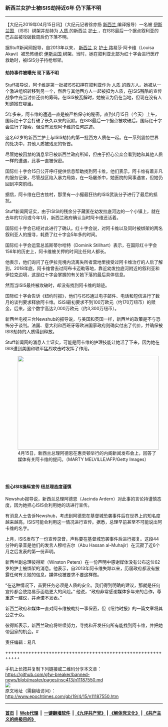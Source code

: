 ### 新西兰女护士被ISIS劫持近6年 仍下落不明
------------------------

<p>
 【大纪元2019年04月15日讯】（大纪元记者徐亦扬
 <a href="http://www.epochtimes.com/gb/tag/%E6%96%B0%E8%A5%BF%E5%85%B0.html">
  新西兰
 </a>
 编译报导）一名被
 <a href="http://www.epochtimes.com/gb/tag/%E4%BC%8A%E6%96%AF%E5%85%B0%E5%9B%BD.html">
  伊斯兰国
 </a>
 （ISIS）绑架并劫持为
 <a href="http://www.epochtimes.com/gb/tag/%E4%BA%BA%E8%B4%A8.html">
  人质
 </a>
 的新西兰
 <a href="http://www.epochtimes.com/gb/tag/%E6%8A%A4%E5%A3%AB.html">
  护士
 </a>
 ，在ISIS最后一个据点叙利亚的巴古兹被攻破数周后仍下落不明。
</p>
<p>
 据Stuff新闻网报导，自2013年以来，
 <a href="http://www.epochtimes.com/gb/tag/%E6%96%B0%E8%A5%BF%E5%85%B0.html">
  新西兰
 </a>
 女
 <a href="http://www.epochtimes.com/gb/tag/%E6%8A%A4%E5%A3%AB.html">
  护士
 </a>
 路易莎·阿卡维（Louisa Akavi）被恐怖组织
 <a href="http://www.epochtimes.com/gb/tag/%E4%BC%8A%E6%96%AF%E5%85%B0%E5%9B%BD.html">
  伊斯兰国
 </a>
 绑架。当时，她在叙利亚北部为红十字会进行医疗救助时，被ISIS分子持枪绑架。
</p>
<h4>
 劫持事件被曝光 现下落不明
</h4>
<p>
 Stuff报导说，阿卡维是第一批被ISIS扣押在叙利亚作为
 <a href="http://www.epochtimes.com/gb/tag/%E4%BA%BA%E8%B4%A8.html">
  人质
 </a>
 的西方人。她被从一个激进组织转移到另一个，然后与其他西方人一起被扣为人质，在ISIS残酷的宣传战争中充当讨价还价的筹码。在ISIS被瓦解时，她被认为仍在当地，但现在没有人知道她在哪里。
</p>
<p>
 5年多来，阿卡维的遭遇一直是被严格保守的秘密。直到4月15日（今天）上午，国际红十字会打破了长久以来的沉默。在ISIS最后一个据点被攻破后，国际红十字会进行了搜索，但没有发现阿卡维的任何踪迹。
</p>
<p>
 这名62岁的新西兰护士与ISIS劫持的第一批西方人质在一起。在一系列震惊世界的处决中，其他人质被残忍的斩首。
</p>
<p>
 尽管她被囚禁的消息早已被新西兰政府所知，但由于担心公众会看到她和其他人质一样的遭遇，此事一直被保密。
</p>
<p>
 国际红十字会15日公开呼吁提供信息帮助找到阿卡维。他们表示，阿卡维有着非凡的服务记录，尽管战区陷入暴力局势，在一场屠杀中，她医院的同事遇害，但她仍回到冲突前线。
</p>
<p>
 据信，阿卡维在巴古兹村，那里有一小撮最狂热的ISIS武装分子进行了最后的抵抗。
</p>
<p>
 Stuff新闻网证实，由于ISISI的残余分子藏匿在幼发拉底河边的一个小镇上，就在去年的12月或今年1月，新西兰政府确认当时阿卡维还活着。
</p>
<p>
 国际红十字会已经对此进行了确认。红十字会说，对阿卡维以及同时被绑架的两名叙利亚人的搜寻，耗费了红十字会5年多的时间。
</p>
<p>
 国际红十字会运营总监斯蒂尔哈特（Dominik Stillhart）表示，在国际红十字会156年的历史上，阿卡维被关押的时间比任何人都长。
</p>
<p>
 他表示，他们询问了在伊拉克境内流离失所者营地里接受过阿卡维治疗的人后了解到，2018年底，阿卡维曾去过阿布卡迈勒等地，靠近幼发拉底河附近的叙利亚和伊拉克边境，这是红十字会掌握的有关她下落的最后具体信息。
</p>
<p>
 然而当ISIS最终被攻破时，却没有找到阿卡维的踪迹。
</p>
<p>
 国际红十字会告诉《纽约时报》，他们与ISIS通过电子邮件、电话和短信进行了数月的谈判要求释放阿卡维。ISISI最初要求不到100万欧元（约170万纽币）的赎金，后来，这个数字高达2,000万欧元（约3,300万纽币）。
</p>
<p>
 新西兰电视三台Newshub的报导说，与美国和英国一样，新西兰的政策是不与恐怖分子谈判。法国、意大利和西班牙等欧洲国家政府则确实付出了代价，并确保被ISIS劫持的人质得到释放。
</p>
<p>
 Stuff新闻网的消息人士证实，可能是阿卡维的护理技能让她活了下来，因为她在ISIS遭到美国和联军猛烈攻击时发挥了作用。
</p>
<figure class="wp-caption aligncenter" style="width: 451px">
 <img alt="" class="attachment-266x266" height="300" src="http://i.epochtimes.com/assets/uploads/2019/04/GettyImages-1137236588.jpg" width="451"/>
 <br/><figcaption class="wp-caption-text">
  4月15日，新西兰总理阿德恩在惠灵顿举行的内阁新闻发布会上，回答了媒体有关阿卡维的提问。（MARTY MELVILLE/AFP/Getty Images）
 </figcaption><br/>
</figure><br/>
<h4>
 担心ISIS操纵宣传 纽总理态度谨慎
</h4>
<p>
 Newshub报导说，新西兰总理阿德恩（Jacinda Ardern）对此事的言论持谨慎态度，因为她担心ISIS会利用她的话进行宣传。
</p>
<p>
 有消息人士告诉Newshub，考虑到阿德恩在基督城恐袭事件后在世界上的知名度越来越高，ISIS可能会利用这一情况进行宣传。据悉，总理早前甚至不可能说出阿卡维的名字。
</p>
<p>
 上月，ISIS发布了一份宣传录音，声称要在基督城恐袭事件后进行报复。这段44分钟的录音是他们的发言人穆哈吉尔（Abu Hassan al-Muhajir）在沉寂了近6个月之后发表的第一份声明。
</p>
<p>
 新西兰副总理彼得斯（Winston Peters）在一份声明中感谢媒体没有公布这位62岁的护士被绑架的消息。他表示，自2013年阿卡维失踪以来，历届政府都没有披露任何有关她的信息，媒体也被要求不要这样做。
</p>
<p>
 “在这种情况下，首要任务必须是人质的安全。我们得到明确的建议，那就是任何宣传都会使路易莎面临更大的风险。” 他说，“政府非常感谢媒体多年来的合作，尊重这一建议，并承诺不发表。”
</p>
<p>
 新西兰政府和媒体一直对阿卡维被劫持一事保密，但《纽约时报》的一篇文章将其公之于众。
</p>
<p>
 彼得斯表示，新西兰政府将继续努力，寻找和开发任何所有能找到阿卡维，并把她带回家的机会。#
</p>
<p>
 责任编辑：易凡
</p>

+++++++++++++++++++++++++++++++++++++++++++++++++++++++++++<br/><br/>
手机上长按并复制下列链接或二维码分享本文章：<br/>
https://github.com/gfw-breaker/banned-news/blob/master/pages/nsc413/n11187550.md <br/>
<a href='https://github.com/gfw-breaker/banned-news/blob/master/pages/nsc413/n11187550.md'><img src='https://github.com/gfw-breaker/banned-news/blob/master/pages/nsc413/n11187550.md.png'/></a> <br/>
原文地址（需翻墙访问）：http://www.epochtimes.com/gb/19/4/15/n11187550.htm


------------------------
#### [首页](https://github.com/gfw-breaker/banned-news/blob/master/README.md) &nbsp;|&nbsp; [Web代理](https://github.com/labour-camp/helloworld) &nbsp;|&nbsp; [一键翻墙软件](https://github.com/gfw-breaker/nogfw/blob/master/README.md) &nbsp;| [《九评共产党》](https://github.com/gfw-breaker/9ping.md/blob/master/README.md#九评之一评共产党是什么) | [《解体党文化》](https://github.com/gfw-breaker/jtdwh.md/blob/master/README.md) | [《共产主义的终极目的》](https://github.com/gfw-breaker/gczydzjmd.md/blob/master/README.md)

